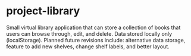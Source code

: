 # project-library
Small virtual library application that can store a collection of books that users can browse through, edit, and delete. Data stored locally only (localStorage). Planned future revisions include: alternative data storage, feature to add new shelves, change shelf labels, and better layout.
